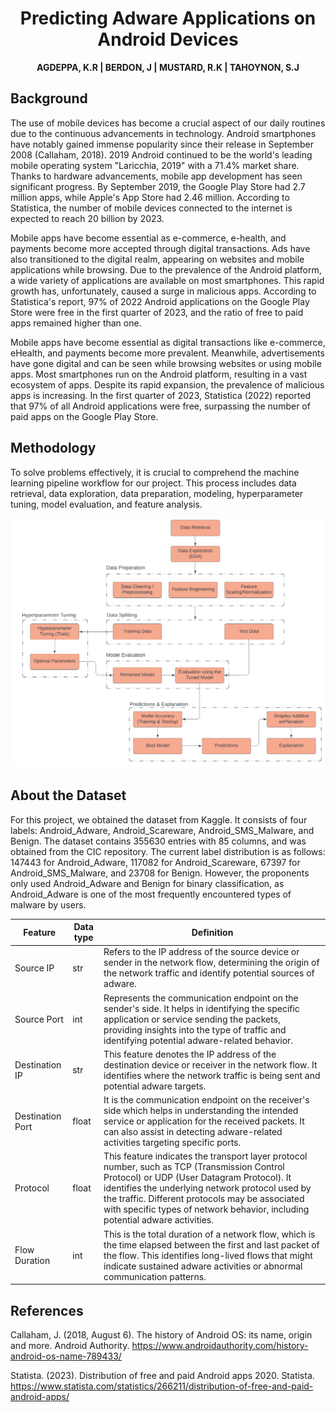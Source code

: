 <h1 style='text-align: center;'>Predicting Adware Applications on Android Devices</h1>
<div style="text-align: center" ><b>AGDEPPA, K.R | BERDON, J | MUSTARD, R.K | TAHOYNON, S.J</b></div>

<h2>Background</h2>

<p>The use of mobile devices has become a crucial aspect of our daily routines due to the continuous advancements in technology. Android smartphones have notably gained immense popularity since their release in September 2008 (Callaham, 2018). 2019 Android continued to be the world's leading mobile operating system "Laricchia, 2019" with a 71.4% market share. Thanks to hardware advancements, mobile app development has seen significant progress. By September 2019, the Google Play Store had 2.7 million apps, while Apple's App Store had 2.46 million. According to Statistica, the number of mobile devices connected to the internet is expected to reach 20 billion by 2023.

Mobile apps have become essential as e-commerce, e-health, and payments become more accepted through digital transactions. Ads have also transitioned to the digital realm, appearing on websites and mobile applications while browsing. Due to the prevalence of the Android platform, a wide variety of applications are available on most smartphones. This rapid growth has, unfortunately, caused a surge in malicious apps. According to Statistica's report, 97% of 2022 Android applications on the Google Play Store were free in the first quarter of 2023, and the ratio of free to paid apps remained higher than one.

Mobile apps have become essential as digital transactions like e-commerce, eHealth, and payments become more prevalent. Meanwhile, advertisements have gone digital and can be seen while browsing websites or using mobile apps. Most smartphones run on the Android platform, resulting in a vast ecosystem of apps. Despite its rapid expansion, the prevalence of malicious apps is increasing. In the first quarter of 2023, Statistica (2022) reported that 97% of all Android applications were free, surpassing the number of paid apps on the Google Play Store.</p>

<h2>Methodology</h2>

<p>To solve problems effectively, it is crucial to comprehend the machine learning pipeline workflow for our project. This process includes data retrieval, data exploration, data preparation, modeling, hyperparameter tuning, model evaluation, and feature analysis.</p>

<img src="images/METHODOLOGY.png">

<h2>About the Dataset</h2>

<p>For this project, we obtained the dataset from Kaggle. It consists of four labels: Android_Adware, Android_Scareware, Android_SMS_Malware, and Benign. The dataset contains 355630 entries with 85 columns, and was obtained from the CIC repository. The current label distribution is as follows: 147443 for Android_Adware, 117082 for Android_Scareware, 67397 for Android_SMS_Malware, and 23708 for Benign. However, the proponents only used Android_Adware and Benign for binary classification, as Android_Adware is one of the most frequently encountered types of malware by users.</p>

| Feature         | Data type     | Definition |
|--------------|-----------|------------|
| Source IP | str      | Refers to the IP address of the source device or sender in the network flow, determining the origin of the network traffic and identify potential sources of adware.        |
| Source Port  | int | Represents the communication endpoint on the sender's side. It helps in identifying the specific application or service sending the packets, providing insights into the type of traffic and identifying potential adware-related behavior.    |
| Destination IP      | str | This feature denotes the IP address of the destination device or receiver in the network flow. It identifies where the network traffic is being sent and potential adware targets.     |
|Destination Port      | float | It is the communication endpoint on the receiver's side which helps in understanding the intended service or application for the received packets. It can also assist in detecting adware-related activities targeting specific ports.    |
|Protocol    | float | This feature indicates the transport layer protocol number, such as TCP (Transmission Control Protocol) or UDP (User Datagram Protocol). It identifies the underlying network protocol used by the traffic. Different protocols may be associated with specific types of network behavior, including potential adware activities.|
| Flow Duration     | int | This is the total duration of a network flow, which is the time elapsed between the first and last packet of the flow. This identifies long-lived flows that might indicate sustained adware activities or abnormal communication patterns.     |


<h2>References</h2>

Callaham, J. (2018, August 6). The history of Android OS: its name, origin and more. Android Authority. https://www.androidauthority.com/history-android-os-name-789433/

Statista. (2023). Distribution of free and paid Android apps 2020. Statista. https://www.statista.com/statistics/266211/distribution-of-free-and-paid-android-apps/
